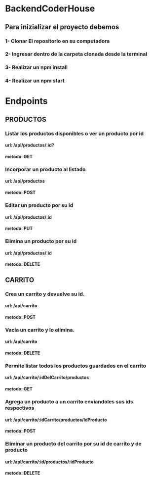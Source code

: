 # BackendCoderHouse

## Para inizializar el proyecto debemos

### 1- Clonar El repositorio en su computadora
### 2- Ingresar dentro de la carpeta clonada desde la terminal
### 3- Realizar un npm install
### 4- Realizar un npm start

# Endpoints

## PRODUCTOS
### Listar los productos disponibles o ver un producto por id
#### url: /api/productos/:id?
#### metodo: GET

### Incorporar un producto al listado
#### url: /api/productos
#### metodo: POST

### Editar un producto por su id
#### url: /api/productos/:id
#### metodo: PUT

### Elimina un producto por su id
#### url: /api/productos/:id
#### metodo: DELETE

## CARRITO

### Crea un carrito y devuelve su id.
#### url: /api/carrito
#### metodo: POST

### Vacía un carrito y lo elimina.
#### url: /api/carrito
#### metodo: DELETE

### Permite listar todos los productos guardados en el carrito
#### url: /api/carrito/:idDelCarrito/productos
#### metodo: GET

### Agrega un producto a un carrito enviandoles sus ids respectivos
#### url: /api/carrito/:idCarrito/productos/IdProducto
#### metodo: POST

### Eliminar un producto del carrito por su id de carrito y de producto
#### url: /api/carrito/:id/productos/:idProducto
#### metodo: DELETE
